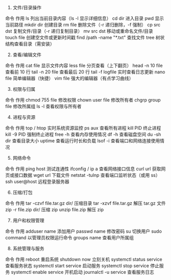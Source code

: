 1. 文件/目录操作

命令	                      作用
ls	                        列出当前目录内容（ls -l 显示详细信息）
cd dir	                    进入目录
pwd	                        显示当前路径
mkdir dir	                  创建目录
rm file	                    删除文件（-r 递归删除，-f 强制）
cp src dst	                复制文件/目录（-r 递归复制目录）
mv src dst	                移动或重命名文件/目录
touch file	                创建空文件或更新时间戳
find /path -name "*.txt"	  查找文件
tree	                      树状结构查看目录（需安装）

2. 查看/编辑文件

命令	作用
cat file	显示文件内容
less file	分页查看（上下翻页）
head -n 10 file	查看前 10 行
tail -n 20 file	查看最后 20 行
tail -f logfile	实时查看日志更新
nano file	简单编辑器（快捷）
vim file	强大的编辑器（有点学习曲线）

 3. 权限与归属

命令	作用
chmod 755 file	修改权限
chown user file	修改所有者
chgrp group file	修改所属组
ls -l	查看权限与所有者

4. 进程与资源

命令	作用
top / htop	实时系统资源监控
ps aux	查看所有进程
kill PID	终止进程
kill -9 PID	强制终止进程
free -h	查看内存使用情况
df -h	查看磁盘空间
du -sh dir	查看目录大小
uptime	查看运行时长和负载
lsof -i	查看端口和网络连接使用情况

5. 网络命令

命令	作用
ping host	测试连通性
ifconfig / ip a	查看网络接口信息
curl url	获取网页或接口数据
wget url	下载文件
netstat -tulnp	查看端口监听状态（或用 ss）
ssh user@host	远程登录服务器

6. 压缩/打包

命令	作用
tar -czvf file.tar.gz dir/	压缩目录
tar -xzvf file.tar.gz	解压 tar.gz 文件
zip -r file.zip dir/	压缩 zip
unzip file.zip	解压 zip

7. 用户和权限管理

命令	作用
adduser name	添加用户
passwd name	修改密码
su	切换用户
sudo command	以管理员权限运行命令
groups name	查看用户所属组

 8. 系统管理与服务

命令	作用
reboot	重启系统
shutdown now	立刻关机
systemctl status service	查看服务状态
systemctl start service	启动服务
systemctl stop service	停止服务
systemctl enable service	开机启动
journalctl -u service	查看服务日志
